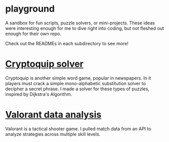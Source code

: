 # playground
A sandbox for fun scripts, puzzle solvers, or mini-projects. These ideas were interesting enough for me to dive right into coding, but not fleshed out enough for their own repo. 

Check out the READMEs in each subdirectory to see more!



# [Cryptoquip solver](cryptoquip/README.md)
Cryptoquip is another simple word game, popular in newspapers. In it players must crack a simple mono-alphabetic substitution solver to decipher a secret phrase. I made a solver for these types of puzzles, inspired by Dijkstra's Algorithm. 


# [Valorant data analysis](valorant-data/README.md)
Valorant is a tactical shooter game. I pulled match data from an API to analyze strategies across multiple skill levels. 
